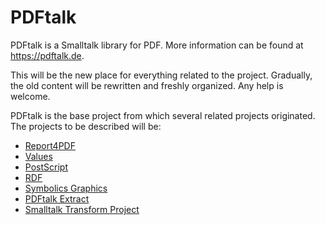 # PDFtalk
PDFtalk is a Smalltalk library for PDF.
More information can be found at https://pdftalk.de.

This will be the new place for everything related to the project. Gradually, the old content will be rewritten and freshly organized. Any help is welcome.

PDFtalk is the base project from which several related projects originated.
The projects to be described will be:
* [Report4PDF](http://smalltalk-bob.blogspot.com/2012/01/pdf-report-and-law-of-demeter.html)
* [Values](https://github.com/PDFtalk/.github/wiki/Values)
* [PostScript](https://github.com/PDFtalk/.github/wiki/PostScript)
* [RDF](https://github.com/PDFtalk/.github/wiki/RDF-Project)
* [Symbolics Graphics](https://github.com/PDFtalk/.github/wiki/Symbolics-Graphics)
* [PDFtalk Extract](https://github.com/PDFtalk/.github/wiki/PDFtalk-Extract)
* [Smalltalk Transform Project](https://wiki.pdftalk.de/doku.php?id=smalltalktransform)
